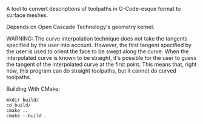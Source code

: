 A tool to convert descriptions of toolpaths in G-Code-esque format to surface
meshes.

Depends on Open Cascade Technology's geometry kernel.

WARNING: The curve interpolation technique does not take the tangents specified
by the user into account. However, the first tangent specified by the user is
used to orient the face to be swept along the curve. When the interpolated curve
is known to be straight, it's possible for the user to guess the tangent of the
interpolated curve at the first point. This means that, right now, this program 
can do straight toolpaths, but it cannot do curved toolpaths.

Building With CMake:

```
mkdir build/
cd build/
cmake ..
cmake --build .
```
